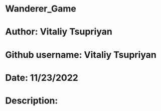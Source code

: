 # Wanderer_Game
# Author: Vitaliy Tsupriyan
# Github username: Vitaliy Tsupriyan
# Date: 11/23/2022
# Description:

